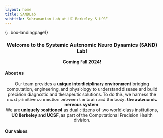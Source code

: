 ```yaml
---
layout: home
title: SANDLab
subtitle: Subramanian Lab at UC Berkeley & UCSF
---
```


{: .box-landingpage1}
<center><h3>Welcome to the Systemic Autonomic Neuro Dynamics (SAND) Lab!</h3></center>  

<center><b>Coming Fall 2024!</b></center>

<h4>About us</h4>

<center>Our team provides a <b>unique interdiciplinary environment</b> bridging computation, engineering, and physiology to understand disease and build precision diagnostic and therapeutic solutions. To do this, we harness the most primitive connection between the brain and the body: <b>the autonomic nervous system</b>.</center>  
  
<center>We are <b>uniquely positioned</b> as dual citizens of two world-class institutions, <b>UC Berkeley and UCSF</b>, as part of the Computational Precision Health division.</center>

<h4>Our values</h4>



